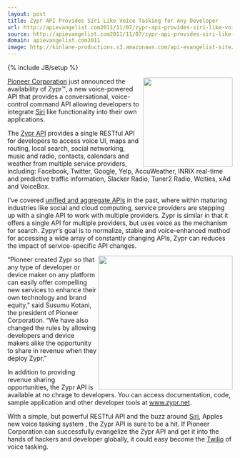 ```yaml
---
layout: post
title: Zypr API Provides Siri Like Voice Tasking for Any Developer
url: http://apievangelist.com2011/11/07/zypr-api-provides-siri-like-voice-tasking-for-any-developer/
source: http://apievangelist.com2011/11/07/zypr-api-provides-siri-like-voice-tasking-for-any-developer/
domain: apievangelist.com2011
image: http://kinlane-productions.s3.amazonaws.com/api-evangelist-site/blog/Zypr-Logo.png
---
```

{% include JB/setup %}<p>
     <a title="Zypr API" href="http://www.zypr.net/"><img src="http://kinlane-productions.s3.amazonaws.com/api-evangelist/Zypr/Zypr-Logo.png"  width="200" align="right" /></a>
</p>
<p>
     <a title="Pioneer Corporation" href="http://pioneer.jp/">Pioneer Corporation</a> just announced the availability of Zypr™, a new voice-powered API that provides a conversational, voice-control command API allowing developers to integrate <a title="Siri" href="http://www.apple.com/iphone/features/siri.html">Siri</a> like functionality into their own applications.
</p>
<p>
     The <a title="Zypr API" href="http://www.zypr.net/">Zypr API</a> provides a single RESTful API for developers to access voice UI, maps and routing, local search, social networking, music and radio, contacts, calendars and weather from multiple service providers, including: Facebook, Twitter, Google, Yelp, AccuWeather, INRIX real-time and predictive traffic information, Slacker Radio, Tuner2 Radio, Wcities, xAd and VoiceBox.
</p>
<p>
     I’ve covered <a title="unified and aggregate APIs" href="http://www.apievangelist.com/2011/09/13/unified-data-apis-for-geo,-weather-and-beyond/">unified and aggregate APIs</a> in the past, where within maturing industries like social and cloud computing, service providers are stepping up with a single API to work with multiple providers. Zypr is similar in that it offers a single API for multiple providers, but uses voice as the mechanism for search. Zypyr’s goal is to normalize, stable and voice-enhanced method for accessing a wide array of constantly changing APIs, Zypr can reduces the impact of service-specific API changes.
</p>
<p>
     <a title="Zypr API" href="http://www.zypr.net/"><img src="http://kinlane-productions.s3.amazonaws.com/api-evangelist/Zypr/Zypr-Server-Architecture.jpg"  width="300" align="right" /></a>
</p>
<p>
     “Pioneer created Zypr so that any type of developer or device maker on any platform can easily offer compelling new services to enhance their own technology and brand equity,” said Susumu Kotani, the president of Pioneer Corporation. “We have also changed the rules by allowing developers and device makers alike the opportunity to share in revenue when they deploy Zypr.”
</p>
<p>
     In addition to providing revenue sharing opportunities, the Zypr API is available at no chrage to developers. You can access documentation, code, sample application and other developer tools at <a title="Zyprnet" href="http://www.zypr.net/">www.zypr.net</a>.
</p>
<p>
     With a simple, but powerful RESTful API and the buzz around <a title="Siri" href="http://www.apple.com/iphone/features/siri.html">Siri</a>, Apples new voice tasking system , the Zypr API is sure to be a hit. If Pioneer Corporation can successfully evangelize the Zypr API and get it into the hands of hackers and developer globally, it could easy become the <a title="Twilio" href="http://www.apievangelist.com/apis/twilio.php">Twilio</a> of voice tasking.
</p>
